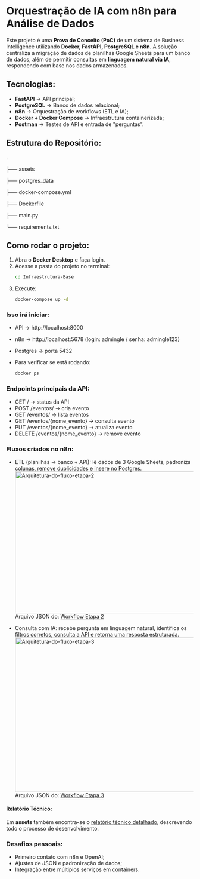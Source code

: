 # Orquestração de IA com n8n para Análise de Dados  

Este projeto é uma **Prova de Conceito (PoC)** de um sistema de Business Intelligence utilizando **Docker, FastAPI, PostgreSQL e n8n**.  A solução centraliza a migração de dados de planilhas Google Sheets para um banco de dados, além de permitir consultas em **linguagem natural via IA**, respondendo com base nos dados armazenados.  

## Tecnologias:
- **FastAPI** → API principal;
- **PostgreSQL** → Banco de dados relacional;  
- **n8n** → Orquestração de workflows (ETL e IA);
- **Docker + Docker Compose** → Infraestrutura containerizada;
- **Postman** → Testes de API e entrada de "perguntas".

## Estrutura do Repositório:
.

├── assets

├── postgres_data

├── docker-compose.yml

├── Dockerfile

├── main.py

└── requirements.txt

## Como rodar o projeto: 

1. Abra o **Docker Desktop** e faça login.  
2. Acesse a pasta do projeto no terminal:  
   ```bash
   cd Infraestrutura-Base
3. Execute:
   ```bash
   docker-compose up -d

### Isso irá iniciar:
- API → http://localhost:8000
- n8n → http://localhost:5678
 (login: admingle / senha: admingle123)
- Postgres → porta 5432
  
-  Para verificar se está rodando:  
     ```bash
    docker ps

### Endpoints principais da API:
- GET / → status da API
- POST /eventos/ → cria evento
- GET /eventos/ → lista eventos
- GET /eventos/{nome_evento} → consulta evento
- PUT /eventos/{nome_evento} → atualiza evento
- DELETE /eventos/{nome_evento} → remove evento

### Fluxos criados no n8n:
- ETL (planilhas → banco + API): lê dados de 3 Google Sheets, padroniza colunas, remove duplicidades e insere no Postgres.
  <img width="1048" height="380" alt="Arquitetura-do-fluxo-etapa-2" src="https://github.com/user-attachments/assets/f942e088-de0e-487d-84ae-0f6a11f64863" />
  Arquivo JSON do: [Workflow Etapa 2](assets/Workflow-Etapa2.json)

- Consulta com IA: recebe pergunta em linguagem natural, identifica os filtros corretos, consulta a API e retorna uma resposta estruturada.
  <img width="1376" height="414" alt="Arquitetura-do-fluxo-etapa-3" src="https://github.com/user-attachments/assets/e3cf6c74-8516-4218-84ab-9eef8f8f87dc" />
 Arquivo JSON do:
[Workflow Etapa 3](assets/Workflow-Etapa3.json)

#### Relatório Técnico:
Em **assets** também encontra-se o [relatório técnico detalhado](assets/relatorio.md), descrevendo todo o processo de desenvolvimento.



### Desafios pessoais:
- Primeiro contato com n8n e OpenAI;
- Ajustes de JSON e padronização de dados;
- Integração entre múltiplos serviços em containers.
